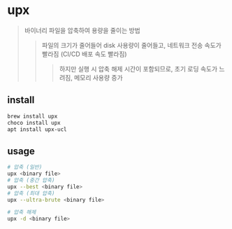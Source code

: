 # upx

> 바이너리 파일을 압축하여 용량을 줄이는 방법
>
> > 파일의 크기가 줄어들어 disk 사용량이 줄어들고, 네트워크 전송 속도가 빨라짐 (CI/CD 배포 속도 빨라짐)
> >
> > > 하지만 실행 시 압축 해제 시간이 포함되므로, 초기 로딩 속도가 느려짐, 메모리 사용량 증가

## install

```sh
brew install upx
choco install upx
apt install upx-ucl
```

## usage

```sh
# 압축 (일반)
upx <binary file>
# 압축 (중간 압축)
upx --best <binary file>
# 압축 (최대 압축)
upx --ultra-brute <binary file>

# 압축 해제
upx -d <binary file>
```
